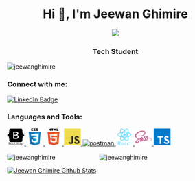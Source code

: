 <h1 align="center">Hi 👋, I'm Jeewan Ghimire</h1> 
<div id="header" align="center">
  <img src="https://media.giphy.com/media/M9gbBd9nbDrOTu1Mqx/giphy.gif" width="100"/>
</div>
<h3 align="center">Tech Student</h3>

<p align="left"> <img src="https://komarev.com/ghpvc/?username=jeewanghimire31&label=Profile%20views&color=0e75b6&style=flat" alt="jeewanghimire" /> </p>
<!--
<p>
  I was born on December 21, 1998, and began my educational journey at Nava Prabhat English Boarding School, Saljhandi Rupandehi. Throughout my years in school, I always put in my best effort and excelled academically. After completing my 10th grade, I continued my education at Everest Higher Secondary School Butwal, where I chose the science stream for my +2 education. Having a deep passion for computer science and information technology, I decided to pursue a Bachelor of Computer Engineering program. Currently, I am fully engaged in my studies, immersing myself in the fascinating world of technology and acquiring valuable knowledge and skills. I love what I am doing and take immense pride in my hard work and perseverance. I have dedicated myself to my academic pursuits and consistently strive for excellence. Looking back, I am proud of all that I have accomplished so far.
My strong foundation in academics and my unwavering dedication will pave the way for a bright and fulfilling future. I am excited about the opportunities in computer science and information technology, and I am confident that my passion and hard work will continue to lead me to success.
</p>
-->

<!--
**Jeewanghimire31/jeewanghimire31** is a ✨ _special_ ✨ repository because its `README.md` (this file) appears on your GitHub profile.
-->

<!--
!(https://github-readme-stats.vercel.app/api?username=jeewanghimire31&show_icons=true&count_private=true&hide=stars&include_all_commits=true&theme=buefy)
![Top Langs](https://github-readme-stats.vercel.app/api/top-langs/?username=jeewanghimire31&layout=compact)
-->


<h3 align="left">Connect with me:</h3>
<p align="left">
<div id="badges">
  <a href="https://www.linkedin.com/in/jeewan-ghimire-6b3282215/">
    <img src="https://img.shields.io/badge/LinkedIn-blue?style=for-the-badge&logo=linkedin&logoColor=white" alt="LinkedIn Badge"/>
  </a>
</div>
</p>

<h3 align="left">Languages and Tools:</h3>
<p align="left"> <a href="https://getbootstrap.com" target="_blank" rel="noreferrer"> <img src="https://raw.githubusercontent.com/devicons/devicon/master/icons/bootstrap/bootstrap-plain-wordmark.svg" alt="bootstrap" width="40" height="40"/> <a href="https://www.w3schools.com/css/" target="_blank" rel="noreferrer"> <img src="https://raw.githubusercontent.com/devicons/devicon/master/icons/css3/css3-original-wordmark.svg" alt="css3" width="40" height="40"/> </a> <a href="https://firebase.google.com/" target="_blank" rel="noreferrer"> <a href="https://www.w3.org/html/" target="_blank" rel="noreferrer"> <img src="https://raw.githubusercontent.com/devicons/devicon/master/icons/html5/html5-original-wordmark.svg" alt="html5" width="40" height="40"/> </a> <a href="https://developer.mozilla.org/en-US/docs/Web/JavaScript" target="_blank" rel="noreferrer"> <img src="https://raw.githubusercontent.com/devicons/devicon/master/icons/javascript/javascript-original.svg" alt="javascript" width="40" height="40"/> </a> <a href="https://postman.com" target="_blank" rel="noreferrer"> <img src="https://www.vectorlogo.zone/logos/getpostman/getpostman-icon.svg" alt="postman" width="40" height="40"/> </a> <a href="https://reactjs.org/" target="_blank" rel="noreferrer"> <img src="https://raw.githubusercontent.com/devicons/devicon/master/icons/react/react-original-wordmark.svg" alt="react" width="40" height="40"/> </a> <a href="https://sass-lang.com" target="_blank" rel="noreferrer"> <img src="https://raw.githubusercontent.com/devicons/devicon/master/icons/sass/sass-original.svg" alt="sass" width="40" height="40"/> </a> <a href="https://www.typescriptlang.org/" target="_blank" rel="noreferrer"> <img src="https://raw.githubusercontent.com/devicons/devicon/master/icons/typescript/typescript-original.svg" alt="typescript" width="40" height="40"/> 
</a> 
</p>

<p>
  <img align="center" src="https://github-readme-stats.vercel.app/api/top-langs?username=jeewanghimire31&show_icons=true&locale=en&layout=compact" alt="jeewanghimire" />  &nbsp&nbsp&nbsp&nbsp&nbsp&nbsp&nbsp&nbsp&nbsp&nbsp&nbsp&nbsp&nbsp&nbsp&nbsp&nbsp&nbsp&nbsp&nbsp&nbsp&nbsp&nbsp&nbsp&nbsp
  <img align="center" src="https://github-readme-streak-stats.herokuapp.com/?user=jeewanghimire31&" alt="jeewanghimire" />
</p>

<p>
   <a href="https://github.com/jeewanghimire31/github-readme-stats"><img alt="Jeewan Ghimire Github Stats" src="https://github-readme-stats.vercel.app/api?username=jeewanghimire31&show_icons=true&count_private=true&hide_border=true&bg_color=fff" /></a>
</p>



